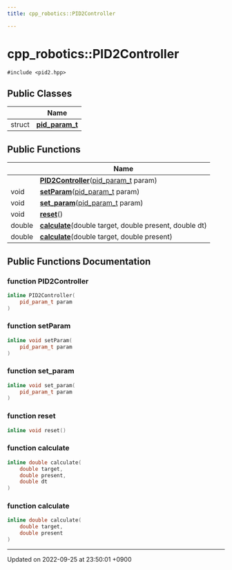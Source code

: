 ```yaml
---
title: cpp_robotics::PID2Controller

---
```


# cpp_robotics::PID2Controller






`#include <pid2.hpp>`

## Public Classes

|                | Name           |
| -------------- | -------------- |
| struct | **[pid_param_t](/cpp_robotics/doxybook/Classes/structcpp__robotics_1_1PID2Controller_1_1pid__param__t/)**  |

## Public Functions

|                | Name           |
| -------------- | -------------- |
| | **[PID2Controller](/cpp_robotics/doxybook/Classes/classcpp__robotics_1_1PID2Controller/#function-pid2controller)**([pid_param_t](/cpp_robotics/doxybook/Classes/structcpp__robotics_1_1PID2Controller_1_1pid__param__t/) param) |
| void | **[setParam](/cpp_robotics/doxybook/Classes/classcpp__robotics_1_1PID2Controller/#function-setparam)**([pid_param_t](/cpp_robotics/doxybook/Classes/structcpp__robotics_1_1PID2Controller_1_1pid__param__t/) param) |
| void | **[set_param](/cpp_robotics/doxybook/Classes/classcpp__robotics_1_1PID2Controller/#function-set-param)**([pid_param_t](/cpp_robotics/doxybook/Classes/structcpp__robotics_1_1PID2Controller_1_1pid__param__t/) param) |
| void | **[reset](/cpp_robotics/doxybook/Classes/classcpp__robotics_1_1PID2Controller/#function-reset)**() |
| double | **[calculate](/cpp_robotics/doxybook/Classes/classcpp__robotics_1_1PID2Controller/#function-calculate)**(double target, double present, double dt) |
| double | **[calculate](/cpp_robotics/doxybook/Classes/classcpp__robotics_1_1PID2Controller/#function-calculate)**(double target, double present) |

## Public Functions Documentation

### function PID2Controller

```cpp
inline PID2Controller(
    pid_param_t param
)
```


### function setParam

```cpp
inline void setParam(
    pid_param_t param
)
```


### function set_param

```cpp
inline void set_param(
    pid_param_t param
)
```


### function reset

```cpp
inline void reset()
```


### function calculate

```cpp
inline double calculate(
    double target,
    double present,
    double dt
)
```


### function calculate

```cpp
inline double calculate(
    double target,
    double present
)
```


-------------------------------

Updated on 2022-09-25 at 23:50:01 +0900